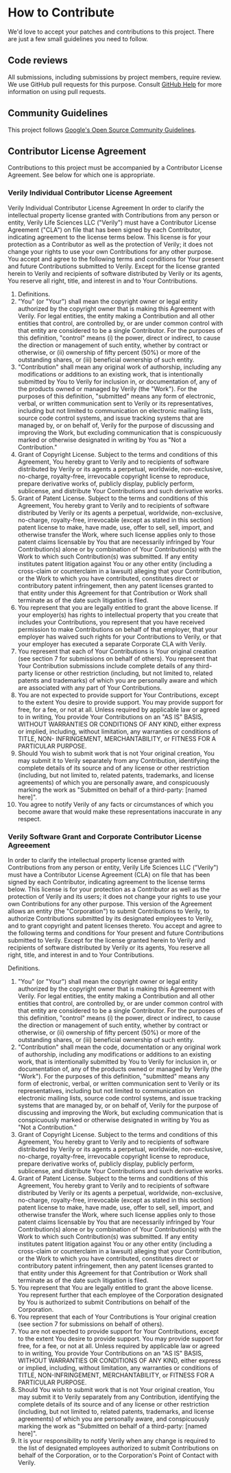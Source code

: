# How to Contribute

We'd love to accept your patches and contributions to this project. There are
just a few small guidelines you need to follow.

## Code reviews

All submissions, including submissions by project members, require review. We
use GitHub pull requests for this purpose. Consult
[GitHub Help](https://help.github.com/articles/about-pull-requests/) for more
information on using pull requests.

## Community Guidelines

This project follows [Google's Open Source Community
Guidelines](https://opensource.google.com/conduct/).

## Contributor License Agreement

Contributions to this project must be accompanied by a Contributor License
Agreement. See below for which one is appropriate.

### Verily Individual Contributor License Agreement

Verily Individual Contributor License Agreement
In order to clarify the intellectual property license granted with Contributions from any person or entity, Verily Life Sciences  LLC ("Verily") must have a Contributor License Agreement ("CLA") on file that has been signed by each Contributor, indicating agreement to the license terms below. This license is for your protection as a Contributor as well as the protection of Verily; it does not change your rights to use your own Contributions for any other purpose.
You accept and agree to the following terms and conditions for Your present and future Contributions submitted to Verily. Except for the license granted herein to Verily and recipients of software distributed by Verily or its agents, You reserve all right, title, and interest in and to Your Contributions.
1. Definitions.
1. "You" (or "Your") shall mean the copyright owner or legal entity authorized by the copyright owner that is making this Agreement with Verily. For legal entities, the entity making a Contribution and all other entities that control, are controlled by, or are under common control with that entity are considered to be a single Contributor. For the purposes of this definition, "control" means (i) the power, direct or indirect, to cause the direction or management of such entity, whether by contract or otherwise, or (ii) ownership of fifty percent (50%) or more of the outstanding shares, or (iii) beneficial ownership of such entity.
1. "Contribution" shall mean any original work of authorship, including any modifications or additions to an existing work, that is intentionally submitted by You to Verily for inclusion in, or documentation of, any of the products owned or managed by Verily (the "Work"). For the purposes of this definition, "submitted" means any form of electronic, verbal, or written communication sent to Verily or its representatives, including but not limited to communication on electronic mailing lists, source code control systems, and issue tracking systems that are managed by, or on behalf of, Verily for the purpose of discussing and improving the Work, but excluding communication that is conspicuously marked or otherwise designated in writing by You as "Not a Contribution."
1. Grant of Copyright License. Subject to the terms and conditions of this Agreement, You hereby grant to Verily and to recipients of software distributed by Verily or its agents a perpetual, worldwide, non-exclusive, no-charge, royalty-free, irrevocable copyright license to reproduce, prepare derivative works of, publicly display, publicly perform, sublicense, and distribute Your Contributions and such derivative works.
1. Grant of Patent License. Subject to the terms and conditions of this Agreement, You hereby grant to Verily and to recipients of software distributed by Verily or its agents a perpetual, worldwide, non-exclusive, no-charge, royalty-free, irrevocable (except as stated in this section) patent license to make, have made, use, offer to sell, sell, import, and otherwise transfer the Work, where such license applies only to those patent claims licensable by You that are necessarily infringed by Your Contribution(s) alone or by combination of Your Contribution(s) with the Work to which such Contribution(s) was submitted. If any entity institutes patent litigation against You or any other entity (including a cross-claim or counterclaim in a lawsuit) alleging that your Contribution, or the Work to which you have contributed, constitutes direct or contributory patent infringement, then any patent licenses granted to that entity under this Agreement for that Contribution or Work shall terminate as of the date such litigation is filed.
1. You represent that you are legally entitled to grant the above license. If your employer(s) has rights to intellectual property that you create that includes your Contributions, you represent that you have received permission to make Contributions on behalf of that employer, that your employer has waived such rights for your Contributions to Verily, or that your employer has executed a separate Corporate CLA with Verily.
1. You represent that each of Your Contributions is Your original creation (see section 7 for submissions on behalf of others). You represent that Your Contribution submissions include complete details of any third-party license or other restriction (including, but not limited to, related patents and trademarks) of which you are personally aware and which are associated with any part of Your Contributions.
1. You are not expected to provide support for Your Contributions, except to the extent You desire to provide support. You may provide support for free, for a fee, or not at all. Unless required by applicable law or agreed to in writing, You provide Your Contributions on an "AS IS" BASIS, WITHOUT WARRANTIES OR CONDITIONS OF ANY KIND, either express or implied, including, without limitation, any warranties or conditions of TITLE, NON- INFRINGEMENT, MERCHANTABILITY, or FITNESS FOR A PARTICULAR PURPOSE.
1. Should You wish to submit work that is not Your original creation, You may submit it to Verily separately from any Contribution, identifying the complete details of its source and of any license or other restriction (including, but not limited to, related patents, trademarks, and license agreements) of which you are personally aware, and conspicuously marking the work as "Submitted on behalf of a third-party: [named here]".
1. You agree to notify Verily of any facts or circumstances of which you become aware that would make these representations inaccurate in any respect.


### Verily Software Grant and Corporate Contributor License Agreeement

In order to clarify the intellectual property license granted with Contributions from any person or entity, Verily Life Sciences LLC ("Verily") must have a Contributor License Agreement (CLA) on file that has been signed by each Contributor, indicating agreement to the license terms below. This license is for your protection as a Contributor as well as the protection of Verily and its users; it does not change your rights to use your own Contributions for any other purpose.
This version of the Agreement allows an entity (the "Corporation") to submit Contributions to Verily, to authorize Contributions submitted by its designated employees to Verily, and to grant copyright and patent licenses thereto.
You accept and agree to the following terms and conditions for Your present and future Contributions submitted to Verily. Except for the license granted herein to Verily and recipients of software distributed by Verily or its agents, You reserve all right, title, and interest in and to Your Contributions.

Definitions.
1. "You" (or "Your") shall mean the copyright owner or legal entity authorized by the copyright owner that is making this Agreement with Verily. For legal entities, the entity making a Contribution and all other entities that control, are controlled by, or are under common control with that entity are considered to be a single Contributor. For the purposes of this definition, "control" means (i) the power, direct or indirect, to cause the direction or management of such entity, whether by contract or otherwise, or (ii) ownership of fifty percent (50%) or more of the outstanding shares, or (iii) beneficial ownership of such entity.
1. "Contribution" shall mean the code, documentation or any original work of authorship, including any modifications or additions to an existing work, that is intentionally submitted by You to Verily for inclusion in, or documentation of, any of the products owned or managed by Verily (the "Work"). For the purposes of this definition, "submitted" means any form of electronic, verbal, or written communication sent to Verily or its representatives, including but not limited to communication on electronic mailing lists, source code control systems, and issue tracking systems that are managed by, or on behalf of, Verily for the purpose of discussing and improving the Work, but excluding communication that is conspicuously marked or otherwise designated in writing by You as "Not a Contribution."
1. Grant of Copyright License. Subject to the terms and conditions of this Agreement, You hereby grant to Verily and to recipients of software distributed by Verily or its agents a perpetual, worldwide, non-exclusive, no-charge, royalty-free, irrevocable copyright license to reproduce, prepare derivative works of, publicly display, publicly perform, sublicense, and distribute Your Contributions and such derivative works.
1. Grant of Patent License. Subject to the terms and conditions of this Agreement, You hereby grant to Verily and to recipients of software distributed by Verily or its agents a perpetual, worldwide, non-exclusive, no-charge, royalty-free, irrevocable (except as stated in this section) patent license to make, have made, use, offer to sell, sell, import, and otherwise transfer the Work, where such license applies only to those patent claims licensable by You that are necessarily infringed by Your Contribution(s) alone or by combination of Your Contribution(s) with the Work to which such Contribution(s) was submitted. If any entity institutes patent litigation against You or any other entity (including a cross-claim or counterclaim in a lawsuit) alleging that your Contribution, or the Work to which you have contributed, constitutes direct or contributory patent infringement, then any patent licenses granted to that entity under this Agreement for that Contribution or Work shall terminate as of the date such litigation is filed.
1. You represent that You are legally entitled to grant the above license. You represent further that each employee of the Corporation designated by You is authorized to submit Contributions on behalf of the Corporation.
1. You represent that each of Your Contributions is Your original creation (see section 7 for submissions on behalf of others).
1. You are not expected to provide support for Your Contributions, except to the extent You desire to provide support. You may provide support for free, for a fee, or not at all. Unless required by applicable law or agreed to in writing, You provide Your Contributions on an "AS IS" BASIS, WITHOUT WARRANTIES OR CONDITIONS OF ANY KIND, either express or implied, including, without limitation, any warranties or conditions of TITLE, NON-INFRINGEMENT, MERCHANTABILITY, or FITNESS FOR A PARTICULAR PURPOSE.
1. Should You wish to submit work that is not Your original creation, You may submit it to Verily separately from any Contribution, identifying the complete details of its source and of any license or other restriction (including, but not limited to, related patents, trademarks, and license agreements) of which you are personally aware, and conspicuously marking the work as "Submitted on behalf of a third-party: [named here]".
1. It is your responsibility to notify Verily when any change is required to the list of designated employees authorized to submit Contributions on behalf of the Corporation, or to the Corporation's Point of Contact with Verily.

